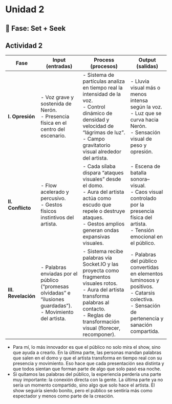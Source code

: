 # Unidad 2

## 🔎 Fase: Set + Seek


## Actividad 2
| **Fase**      | **Input** (entradas) | **Process** (procesos) | **Output** (salidas) |
|---------------|----------------------|------------------------|----------------------|
| **I. Opresión** | - Voz grave y sostenida de Nerón.<br>- Presencia física en el centro del escenario. | - Sistema de partículas analiza en tiempo real la intensidad de la voz.<br>- Control dinámico de densidad y velocidad de “lágrimas de luz”.<br>- Campo gravitatorio visual alrededor del artista. | - Lluvia visual más o menos intensa según la voz.<br>- Luz que se curva hacia Nerón.<br>- Sensación visual de peso y opresión. |
| **II. Conflicto** | - Flow acelerado y percusivo.<br>- Gestos físicos instintivos del artista. | - Cada sílaba dispara “ataques visuales” desde el domo.<br>- Aura del artista actúa como escudo que repele o destruye ataques.<br>- Gestos amplios generan ondas expansivas visuales. | - Escena de batalla sonora–visual.<br>- Caos visual controlado por la presencia física del artista.<br>- Tensión emocional en el público. |
| **III. Revelación** | - Palabras enviadas por el público (“promesas olvidadas” e “ilusiones guardadas”).<br>- Movimiento del artista. | - Sistema recibe palabras vía Socket.IO y las proyecta como fragmentos visuales rotos.<br>- Aura del artista transforma palabras al contacto.<br>- Reglas de transformación visual (florecer, recomponer). | - Palabras del público convertidas en elementos luminosos y positivos.<br>- Catarsis colectiva.<br>- Sensación de pertenencia y sanación compartida. |


- Para mí, lo más innovador es que el público no solo mira el show, sino que ayuda a crearlo.
En la última parte, las personas mandan palabras que salen en el domo y que el artista transforma en tiempo real con su presencia y movimiento.
Eso hace que cada presentación sea distinta y que todos sientan que forman parte de algo que solo pasó esa noche.
- Si quitamos las palabras del público, la experiencia perdería una parte muy importante: la conexión directa con la gente.
La última parte ya no sería un momento compartido, sino algo que solo hace el artista.
El show seguiría siendo bonito, pero el público se sentiría más como espectador y menos como parte de la creación.

